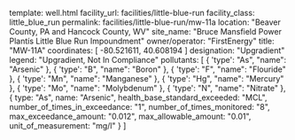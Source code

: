 template: well.html
facility_url: facilities/little-blue-run
facility_class: little_blue_run
permalink: facilities/little-blue-run/mw-11a
location: "Beaver County, PA and Hancock County, WV"
site_name: "Bruce Mansfield Power Plantís Little Blue Run Impoundment"
owner/operator: "FirstEnergy"
title: "MW-11A"
coordinates: [
  -80.521611,
  40.608194
]
designation: "Upgradient"
legend: "Upgradient, Not In Compliance"
pollutants: [
  {
    'type': "As",
    "name": "Arsenic"
  },
  {
    'type': "B",
    "name": "Boron"
  },
  {
    'type': "F",
    "name": "Flouride"
  },
  {
    'type': "Mn",
    "name": "Manganese"
  },
  {
    'type': "Hg",
    "name": "Mercury"
  },
  {
    'type': "Mo",
    "name": "Molybdenum"
  },
  {
    'type': "N",
    "name": "Nitrate"
  },
  {
  type: "As",
  name: "Arsenic",
  health_base_standard_exceeded: "MCL",
  number_of_times_in_exceedance: "1",
  number_of_times_monitored: "8",
  max_exceedance_amount: "0.012",
  max_allowable_amount: "0.01",
  unit_of_measurement: "mg/l"
  }
]
